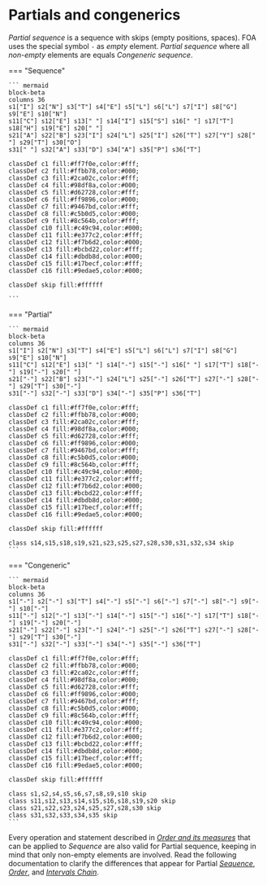 # Partials and congenerics

_Partial sequence_ is a sequence with skips (empty positions, spaces). FOA uses the special symbol `-` as _empty_ element.
_Partial sequence_ where all _non-empty_ elements are equals _Congeneric sequence_.

=== "Sequence"

    ``` mermaid
    block-beta
    columns 36
    s1["I"] s2["N"] s3["T"] s4["E"] s5["L"] s6["L"] s7["I"] s8["G"] s9["E"] s10["N"]
    s11["C"] s12["E"] s13[" "] s14["I"] s15["S"] s16[" "] s17["T"] s18["H"] s19["E"] s20[" "]
    s21["A"] s22["B"] s23["I"] s24["L"] s25["I"] s26["T"] s27["Y"] s28[" "] s29["T"] s30["O"]
    s31[" "] s32["A"] s33["D"] s34["A"] s35["P"] s36["T"]

    classDef c1 fill:#ff7f0e,color:#fff;
    classDef c2 fill:#ffbb78,color:#000;
    classDef c3 fill:#2ca02c,color:#fff;
    classDef c4 fill:#98df8a,color:#000;
    classDef c5 fill:#d62728,color:#fff;
    classDef c6 fill:#ff9896,color:#000;
    classDef c7 fill:#9467bd,color:#fff;
    classDef c8 fill:#c5b0d5,color:#000;
    classDef c9 fill:#8c564b,color:#fff;
    classDef c10 fill:#c49c94,color:#000;
    classDef c11 fill:#e377c2,color:#fff;
    classDef c12 fill:#f7b6d2,color:#000;
    classDef c13 fill:#bcbd22,color:#fff;
    classDef c14 fill:#dbdb8d,color:#000;
    classDef c15 fill:#17becf,color:#fff;
    classDef c16 fill:#9edae5,color:#000;

    classDef skip fill:#ffffff

    ```

=== "Partial"

    ``` mermaid
    block-beta
    columns 36
    s1["I"] s2["N"] s3["T"] s4["E"] s5["L"] s6["L"] s7["I"] s8["G"] s9["E"] s10["N"]
    s11["C"] s12["E"] s13[" "] s14["-"] s15["-"] s16[" "] s17["T"] s18["-"] s19["-"] s20[" "]
    s21["-"] s22["B"] s23["-"] s24["L"] s25["-"] s26["T"] s27["-"] s28["-"] s29["T"] s30["-"]
    s31["-"] s32["-"] s33["D"] s34["-"] s35["P"] s36["T"]

    classDef c1 fill:#ff7f0e,color:#fff;
    classDef c2 fill:#ffbb78,color:#000;
    classDef c3 fill:#2ca02c,color:#fff;
    classDef c4 fill:#98df8a,color:#000;
    classDef c5 fill:#d62728,color:#fff;
    classDef c6 fill:#ff9896,color:#000;
    classDef c7 fill:#9467bd,color:#fff;
    classDef c8 fill:#c5b0d5,color:#000;
    classDef c9 fill:#8c564b,color:#fff;
    classDef c10 fill:#c49c94,color:#000;
    classDef c11 fill:#e377c2,color:#fff;
    classDef c12 fill:#f7b6d2,color:#000;
    classDef c13 fill:#bcbd22,color:#fff;
    classDef c14 fill:#dbdb8d,color:#000;
    classDef c15 fill:#17becf,color:#fff;
    classDef c16 fill:#9edae5,color:#000;

    classDef skip fill:#ffffff

    class s14,s15,s18,s19,s21,s23,s25,s27,s28,s30,s31,s32,s34 skip
    ```

=== "Congeneric"

    ``` mermaid
    block-beta
    columns 36
    s1["-"] s2["-"] s3["T"] s4["-"] s5["-"] s6["-"] s7["-"] s8["-"] s9["-"] s10["-"]
    s11["-"] s12["-"] s13["-"] s14["-"] s15["-"] s16["-"] s17["T"] s18["-"] s19["-"] s20["-"]
    s21["-"] s22["-"] s23["-"] s24["-"] s25["-"] s26["T"] s27["-"] s28["-"] s29["T"] s30["-"]
    s31["-"] s32["-"] s33["-"] s34["-"] s35["-"] s36["T"]

    classDef c1 fill:#ff7f0e,color:#fff;
    classDef c2 fill:#ffbb78,color:#000;
    classDef c3 fill:#2ca02c,color:#fff;
    classDef c4 fill:#98df8a,color:#000;
    classDef c5 fill:#d62728,color:#fff;
    classDef c6 fill:#ff9896,color:#000;
    classDef c7 fill:#9467bd,color:#fff;
    classDef c8 fill:#c5b0d5,color:#000;
    classDef c9 fill:#8c564b,color:#fff;
    classDef c10 fill:#c49c94,color:#000;
    classDef c11 fill:#e377c2,color:#fff;
    classDef c12 fill:#f7b6d2,color:#000;
    classDef c13 fill:#bcbd22,color:#fff;
    classDef c14 fill:#dbdb8d,color:#000;
    classDef c15 fill:#17becf,color:#fff;
    classDef c16 fill:#9edae5,color:#000;

    classDef skip fill:#ffffff

    class s1,s2,s4,s5,s6,s7,s8,s9,s10 skip
    class s11,s12,s13,s14,s15,s16,s18,s19,s20 skip
    class s21,s22,s23,s24,s25,s27,s28,s30 skip
    class s31,s32,s33,s34,s35 skip
    ```

Every operation and statement described in [_Order and its measures_](../order/index.md) that can be applied to _Sequence_ are also valid for Partial sequence, keeping in mind that only non-empty elements are involved.
Read the following documentation to clarify the differences that appear for  Partial [_Sequence_](./sequence/index.md), [_Order_](./order/index.md), and [_Intervals Chain_](./intervals_chain/index.md).
